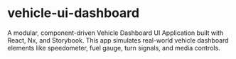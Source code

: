 # vehicle-ui-dashboard
A modular, component-driven Vehicle Dashboard UI Application built with React, Nx, and Storybook. This app simulates real-world vehicle dashboard elements like speedometer, fuel gauge, turn signals, and media controls.
